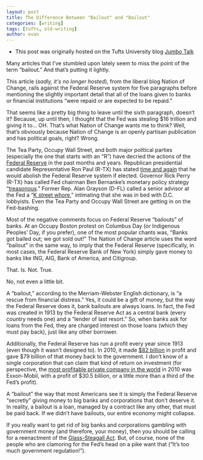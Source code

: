```yaml
---
layout: post
title: The Difference Between "Bailout" and "Bailout"
categories: [writing]
tags: [tufts, old-writing]
author: evan
---
```

* This post was originally hosted on the Tufts University blog [Jumbo Talk](http://admissions.tufts.edu/blogs/jumbo-talk/)

Many articles that I’ve stumbled upon lately seem to miss the point of the term “bailout.” And that’s putting it lightly.

This article (*sadly, it's no longer hosted*), from the liberal blog Nation of Change, rails against the Federal Reserve system for five paragraphs before mentioning the slightly important detail that all of the loans given to banks or financial institutions “were repaid or are expected to be repaid.”

That seems like a pretty big thing to leave until the sixth paragraph, doesn’t it?  Because, up until then, I thought that the Fed was stealing $16 trillion and giving it to… OH.  That’s what Nation of Change wants me to think?  Well, that’s obviously because Nation of Change is an openly partisan publication and has political goals, right?  Wrong.

The Tea Party, Occupy Wall Street, and both major political parties (especially the one that starts with an “R”) have decried the actions of the [Federal Reserve](https://en.wikipedia.org/wiki/Federal_Reserve_System) in the past months and years.  Republican presidential candidate Representative Ron Paul (R-TX) has stated [time and again](https://www.ronpaul.com/fiat-money-inflation-federal-reserve-2/) that he would abolish the Federal Reserve system if elected.  Governor Rick Perry (R-TX) has called Fed chairman Ben Bernanke’s monetary policy strategy “[treasonous](https://www.theguardian.com/world/2011/aug/16/rick-perry-ben-bernanke-treasonous).”  Former Rep. Alan Grayson (D-FL) called a senior advisor at the Fed a “[K street whore](https://wizbangblog.com/content/2009/10/26/alan-grayson-calls-federal-reserve-senior-advisor-a-k-street-whore.php),” intimating that she was in bed with D.C. lobbyists.  Even the Tea Party and Occupy Wall Street are getting in on the Fed-bashing.

Most of the negative comments focus on Federal Reserve “bailouts” of banks.  At an Occupy Boston protest on Columbus Day (or Indigenous Peoples’ Day, if you prefer), one of the most popular chants was, “Banks got bailed out; we got sold out!”  The Nation of Change article uses the word “bailout” in the same way, to imply that the Federal Reserve (specifically, in most cases, the Federal Reserve Bank of New York) simply gave money to banks like ING, AIG, Bank of America, and Citigroup.

That. Is. Not. True.

No, not even a little bit.

A “bailout,” according to the Merriam-Webster English dictionary, is “a rescue from financial distress.”  Yes, it could be a gift of money, but the way the Federal Reserve does it, bank bailouts are always loans.  In fact, the Fed was created in 1913 by the Federal Reserve Act as a central bank (every country needs one) and a “lender of last resort.”  So, when banks ask for loans from the Fed, they are charged interest on those loans (which they must pay back), just like any other borrower.

Additionally, the Federal Reserve has run a profit every year since 1913 (even though it wasn’t designed to).  In 2010, it made [$82 billion](http://www.nytimes.com/2011/03/23/business/economy/23fed.html?_r=2&ref=business) in profit and gave $79 billion of that money back to the government.  I don’t know of a single corporation that can claim that kind of return on investment (for perspective, the [most profitable private company in the world](http://archive.fortune.com/galleries/2011/fortune/1104/gallery.fortune500_most_profitable.fortune/index.html) in 2010 was Exxon-Mobil, with a profit of $30.5 billion, or a little more than a third of the Fed’s profit).

A “bailout” the way that most Americans see it is simply the Federal Reserve “secretly” giving money to big banks and corporations that don’t deserve it.  In reality, a bailout is a loan, managed by a contract like any other, that must be paid back.  If we didn’t have bailouts, our entire economy might collapse.

If you really want to get rid of big banks and corporations gambling with government money (and therefore, your money), then you should be calling for a reenactment of the [Glass-Steagall Act](http://en.wikipedia.org/wiki/Glass%E2%80%93Steagall_Act).  But, of course, none of the people who are clamoring for the Fed’s head on a pike want that (“It’s too much government regulation!”).
